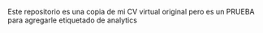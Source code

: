 Este repositorio es una copia de mi CV virtual original pero es un PRUEBA para agregarle etiquetado de analytics
